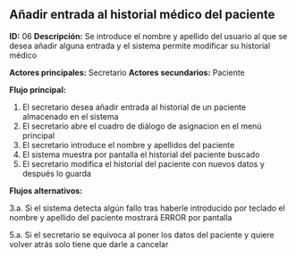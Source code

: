 ## Añadir entrada al historial médico del paciente
**ID:** 06 **Descripción:** Se introduce el nombre y apellido del usuario al que se desea añadir alguna entrada y el sistema permite modificar su historial médico

**Actores principales:** Secretario **Actores secundarios:** Paciente

**Flujo principal:**
1. El secretario desea añadir entrada al historial de un paciente almacenado en el sistema
2. El secretario abre el cuadro de diálogo de asignacion en el menú principal
3. El secretario introduce el nombre y apellidos del paciente
4. El sistema muestra por pantalla el historial del paciente buscado
5. El secretario modifica el historial del paciente con nuevos datos y después lo guarda

**Flujos alternativos:**

3.a. Si el sistema detecta algún fallo tras haberle introducido por teclado el nombre y apellido del paciente mostrará ERROR por pantalla

5.a. Si el secretario se equivoca al poner los datos del paciente y quiere volver atrás solo tiene que darle a cancelar

